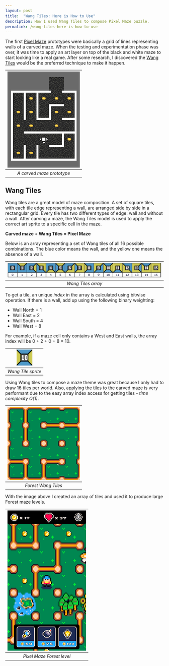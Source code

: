 ```yaml
---
layout: post
title:  "Wang Tiles: Here is How to Use"
description: How I used Wang Tiles to compose Pixel Maze puzzle.
permalink: /wang-tiles-here-is-how-to-use
---
```


The first <a href="/projects#pixel-maze">Pixel Maze</a> prototypes were basically a grid of lines representing walls of a carved maze. When the testing and experimentation phase was over, it was time to apply an art layer on top of the black and white maze to start looking like a real game. After some research, I discovered the <a href="http://www.cr31.co.uk/stagecast/wang/intro.html" target="_blank">Wang Tiles</a> would be the preferred technique to make it happen.

<!--excerpt_separator-->

| ![A carved maze prototype](/assets/images/posts/2020-03-16-wang-tiles-here-is-how-to-use/carved-maze-prototype.png) | 
|:--:| 
| *A carved maze prototype* |

## Wang Tiles

Wang tiles are a great model of maze composition. A set of square tiles, with each tile edge representing a wall, are arranged side by side in a rectangular grid. Every tile has two different types of edge: wall and without a wall. After carving a maze, the Wang Tiles model is used to apply the correct art sprite to a specific cell in the maze.

**Carved maze + Wang Tiles = Pixel Maze**

Below is an array representing a set of Wang tiles of all 16 possible combinations. The blue color means the wall, and the yellow one means the absence of a wall.

| ![Wang Tiles array](/assets/images/posts/2020-03-16-wang-tiles-here-is-how-to-use/wang-tiles-array.png) | 
|:--:| 
| *Wang Tiles array* |

To get a tile, an unique *index* in the array is calculated using bitwise operation. If there is a wall, add up using the following binary weighting:

- Wall North = 1
- Wall East = 2
- Wall South = 4
- Wall West = 8

For example, if a maze cell only contains a West and East walls, the array index will be 0 + 2 + 0 + 8 = 10.

| ![Wang Tile sprite](/assets/images/posts/2020-03-16-wang-tiles-here-is-how-to-use/wang-tiles-cell.png) | 
|:--:| 
| *Wang Tile sprite* |

Using Wang tiles to compose a maze theme was great because I only had to draw 16 tiles per world. Also, applying the tiles to the carved maze is very performant due to the easy array index access for getting tiles - *time complexity O(1)*.

| ![Forest Wang Tiles](/assets/images/posts/2020-03-16-wang-tiles-here-is-how-to-use/forest-wang-tiles.png) | 
|:--:| 
| *Forest Wang Tiles* |

With the image above I created an array of tiles and used it to produce large Forest maze levels.

| ![Pixel Maze Forest level](/assets/images/posts/2020-03-16-wang-tiles-here-is-how-to-use/pixel-maze-forest.png) | 
|:--:| 
| *Pixel Maze Forest level* |



